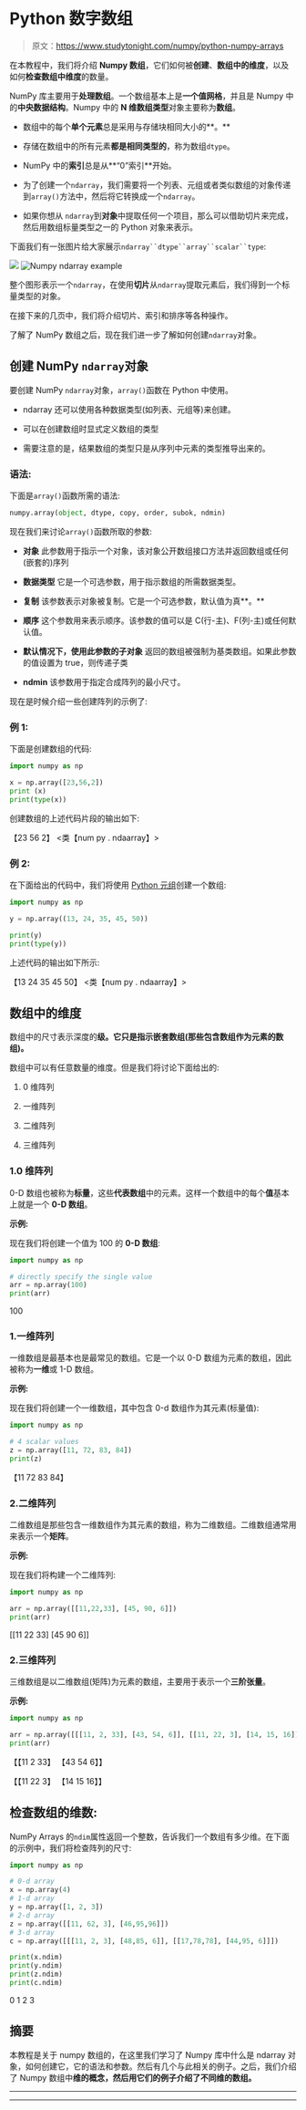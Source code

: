 # Python 数字数组

> 原文：<https://www.studytonight.com/numpy/python-numpy-arrays>

在本教程中，我们将介绍 **Numpy 数组**，它们如何被**创建**、**数组中的维度**，以及如何**检查数组中维度**的数量。

NumPy 库主要用于**处理数组**。一个数组基本上是**一个值网格**，并且是 Numpy 中的**中央数据结构**。Numpy 中的 **N 维数组类型**对象主要称为**数组**。

*   数组中的每个**单个元素**总是采用与存储块相同大小的**。**

*   存储在数组中的所有元素**都是相同类型的**，称为数组`dtype`。

*   NumPy 中的**索引**总是从**“0”索引**开始。

*   为了创建一个`ndarray`，我们需要将一个列表、元组或者类似数组的对象传递到`array()`方法中，然后将它转换成一个`ndarray`。

*   如果你想从 `ndarray`到**对象**中提取任何一个项目，那么可以借助切片来完成，然后用数组标量类型之一的 Python 对象来表示。

下面我们有一张图片给大家展示`ndarray``dtype``array``scalar``type`:

![](img/18c1328cf4c8a33256f7efc680b7b2f0.png) ![Numpy ndarray example](img/b20e6211673a548d541b3f3f167eb36b.png)

整个图形表示一个`ndarray`，在使用**切片**从`ndarray`提取元素后，我们得到一个标量类型的对象。

在接下来的几页中，我们将介绍切片、索引和排序等各种操作。

了解了 NumPy 数组之后，现在我们进一步了解如何创建`ndarray`对象。

## 创建 NumPy `ndarray`对象

要创建 NumPy `ndarray`对象，`array()`函数在 Python 中使用。

*   ndarray 还可以使用各种数据类型(如列表、元组等)来创建。

*   可以在创建数组时显式定义数组的类型

*   需要注意的是，结果数组的类型只是从序列中元素的类型推导出来的。

### 语法:

下面是`array()`函数所需的语法:

```py
numpy.array(object, dtype, copy, order, subok, ndmin)
```

现在我们来讨论`array()`函数所取的参数:

*   **对象**
    此参数用于指示一个对象，该对象公开数组接口方法并返回数组或任何(嵌套的)序列

*   **数据类型**
    它是一个可选参数，用于指示数组的所需数据类型。

*   **复制**
    该参数表示对象被复制。它是一个可选参数，默认值为真**。**

*   **顺序**
    这个参数用来表示顺序。该参数的值可以是 C(行-主)、F(列-主)或任何默认值。

*   **默认情况下，使用此参数的子对象**
    返回的数组被强制为基类数组。如果此参数的值设置为 true，则传递子类

*   **ndmin**
    该参数用于指定合成阵列的最小尺寸。

现在是时候介绍一些创建阵列的示例了:

### 例 1:

下面是创建数组的代码:

```py
import numpy as np

x = np.array([23,56,2]) 
print (x)
print(type(x))
```

创建数组的上述代码片段的输出如下:

【23 56 2】
<类【num py . ndaarray】>

### 例 2:

在下面给出的代码中，我们将使用 [Python 元组](https://www.studytonight.com/python/tuples-in-python)创建一个数组:

```py
import numpy as np

y = np.array((13, 24, 35, 45, 50))

print(y)
print(type(y))
```

上述代码的输出如下所示:

【13 24 35 45 50】
<类【num py . ndaarray】>

## 数组中的维度

数组中的尺寸表示深度的**级。它只是指示嵌套数组(那些包含数组作为元素的数组)。**

数组中可以有任意数量的维度。但是我们将讨论下面给出的:

1.  0 维阵列

2.  一维阵列

3.  二维阵列

4.  三维阵列

### 1.0 维阵列

0-D 数组也被称为**标量**，这些**代表数组**中的元素。这样一个数组中的每个**值**基本上就是一个 **0-D 数组**。

**示例:**

现在我们将创建一个值为 100 的 **0-D 数组**:

```py
import numpy as np

# directly specify the single value
arr = np.array(100)
print(arr)
```

100

### 1.一维阵列

一维数组是最基本也是最常见的数组。它是一个以 0-D 数组为元素的数组，因此被称为**一维**或 1-D 数组。

**示例:**

现在我们将创建一个一维数组，其中包含 0-d 数组作为其元素(标量值):

```py
import numpy as np

# 4 scalar values
z = np.array([11, 72, 83, 84])
print(z)
```

【11 72 83 84】

### 2.二维阵列

二维数组是那些包含一维数组作为其元素的数组，称为二维数组。二维数组通常用来表示一个**矩阵**。

**示例:**

现在我们将构建一个二维阵列:

```py
import numpy as np

arr = np.array([[11,22,33], [45, 90, 6]])
print(arr)
```

[[11 22 33]
[45 90 6]]

### 2.三维阵列

三维数组是以二维数组(矩阵)为元素的数组，主要用于表示一个**三阶张量**。

**示例:**

```py
import numpy as np

arr = np.array([[[11, 2, 33], [43, 54, 6]], [[11, 22, 3], [14, 15, 16]]])
print(arr)
```

【【11 2 33】
【43 54 6】】

【【11 22 3】
【14 15 16】】

## 检查数组的维数:

NumPy Arrays 的`ndim`属性返回一个整数，告诉我们一个数组有多少维。在下面的示例中，我们将检查阵列的尺寸:

```py
import numpy as np

# 0-d array
x = np.array(4)
# 1-d array
y = np.array([1, 2, 3])
# 2-d array
z = np.array([[11, 62, 3], [46,95,96]])
# 3-d array
c = np.array([[[11, 2, 3], [48,85, 6]], [[17,78,78], [44,95, 6]]])

print(x.ndim)
print(y.ndim)
print(z.ndim)
print(c.ndim)
```

0
1
2
3

## 摘要

本教程是关于 numpy 数组的，在这里我们学习了 Numpy 库中什么是 ndarray 对象，如何创建它，它的语法和参数。然后有几个与此相关的例子。之后，我们介绍了 Numpy 数组中**维的概念，然后用它们的例子介绍了不同维的数组。**

* * *

* * *